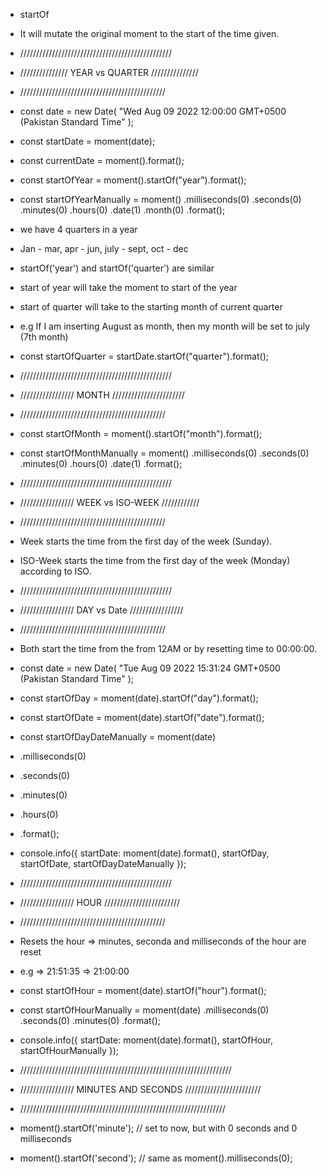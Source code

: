 - startOf
- It will mutate the original moment to the start of the time given.


- ////////////////////////////////////////////////
- /////////////// YEAR vs QUARTER ///////////////
- //////////////////////////////////////////////

- const date = new Date(
    "Wed Aug 09 2022 12:00:00 GMT+0500 (Pakistan Standard Time"
  );
- const startDate = moment(date);

-  const currentDate = moment().format();

-  const startOfYear = moment().startOf("year").format();
-  const startOfYearManually = moment()
    .milliseconds(0)
    .seconds(0)
    .minutes(0)
    .hours(0)
    .date(1)
    .month(0)
    .format();

-  we have 4 quarters in a year
-  Jan - mar, apr - jun, july - sept, oct - dec
-  startOf('year') and startOf('quarter') are similar
-  start of year will take the moment to start of the year
-  start of quarter will take to the starting month of current quarter
-  e.g If I am inserting August as month, then my month will be set to july (7th month)
-  const startOfQuarter = startDate.startOf("quarter").format();

- ////////////////////////////////////////////////
- ///////////////// MONTH ///////////////////////
- //////////////////////////////////////////////

- const startOfMonth = moment().startOf("month").format();
-  const startOfMonthManually = moment()
    .milliseconds(0)
    .seconds(0)
    .minutes(0)
    .hours(0)
    .date(1)
    .format();
    

- ////////////////////////////////////////////////
- ///////////////// WEEK vs ISO-WEEK ////////////
- //////////////////////////////////////////////

- Week starts the time from the first day of the week (Sunday).
- ISO-Week starts the time from the first day of the week (Monday) according to ISO.


- ////////////////////////////////////////////////
- ///////////////// DAY vs Date /////////////////
- //////////////////////////////////////////////

- Both start the time from the from 12AM or by resetting time to 00:00:00.

- const date = new Date(
    "Tue Aug 09 2022 15:31:24 GMT+0500 (Pakistan Standard Time"
  );

-  const startOfDay = moment(date).startOf("day").format();
-  const startOfDate = moment(date).startOf("date").format();

-  const startOfDayDateManually = moment(date)
-    .milliseconds(0)
-    .seconds(0)
-    .minutes(0)
-    .hours(0)
-    .format();

-  console.info({
    startDate: moment(date).format(),
    startOfDay,
    startOfDate,
    startOfDayDateManually
  });


- ////////////////////////////////////////////////
- ///////////////// HOUR ////////////////////////
- //////////////////////////////////////////////

- Resets the hour => minutes, seconda and milliseconds of the hour are reset 
- e.g => 21:51:35 => 21:00:00

- const startOfHour = moment(date).startOf("hour").format();

-  const startOfHourManually = moment(date)
    .milliseconds(0)
    .seconds(0)
    .minutes(0)
    .format();

-  console.info({
    startDate: moment(date).format(),
    startOfHour,
    startOfHourManually
  });
  
  
- ///////////////////////////////////////////////////////////////////
- ///////////////// MINUTES AND SECONDS ////////////////////////
- /////////////////////////////////////////////////////////////////

- moment().startOf('minute');  // set to now, but with 0 seconds and 0 milliseconds
- moment().startOf('second');  // same as moment().milliseconds(0);
  
